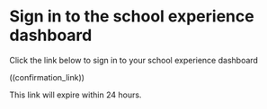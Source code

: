# Sign in to the school experience dashboard

Click the link below to sign in to your school experience dashboard

((confirmation_link))

This link will expire within 24 hours.